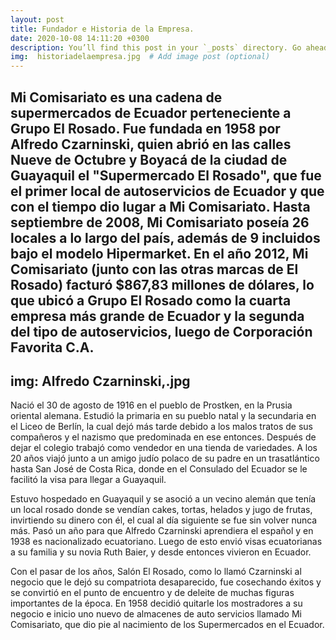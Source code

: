 ```yaml
---
layout: post
title: Fundador e Historia de la Empresa.
date: 2020-10-08 14:11:20 +0300
description: You’ll find this post in your `_posts` directory. Go ahead and edit it and re-build the site to see your changes. # Add post description (optional)
img:  historiadelaempresa.jpg  # Add image post (optional)
---
```

Mi Comisariato es una cadena de supermercados de Ecuador perteneciente a Grupo El Rosado. Fue fundada en 1958 por Alfredo Czarninski, quien abrió en las calles Nueve de Octubre y Boyacá de la ciudad de Guayaquil el "Supermercado El Rosado", que fue el primer local de autoservicios de Ecuador y que con el tiempo dio lugar a Mi Comisariato.​
Hasta septiembre de 2008, Mi Comisariato poseía 26 locales a lo largo del país, además de 9 incluidos bajo el modelo Hipermarket. En el año 2012, Mi Comisariato (junto con las otras marcas de El Rosado) facturó $867,83 millones de dólares, lo que ubicó a Grupo El Rosado como la cuarta empresa más grande de Ecuador​ y la segunda del tipo de autoservicios, luego de Corporación Favorita C.A.
---
img: Alfredo Czarninski,.jpg
---
Nació el 30 de agosto de 1916 en el pueblo de Prostken, en la Prusia oriental alemana. Estudió la primaria en su pueblo natal y la secundaria en el Liceo de Berlín, la cual dejó más tarde debido a los malos tratos de sus compañeros y el nazismo que predominada en ese entonces. Después de dejar el colegio trabajó como vendedor en una tienda de variedades. A los 20 años viajó junto a un amigo judío polaco de su padre en un trasatlántico hasta San José de Costa Rica, donde en el Consulado del Ecuador se le facilitó la visa para llegar a Guayaquil.

Estuvo hospedado en Guayaquil y se asoció a un vecino alemán que tenía un local rosado donde se vendían cakes, tortas, helados y jugo de frutas, invirtiendo su dinero con él, el cual al día siguiente se fue sin volver nunca más. Pasó un año para que Alfredo Czarninski aprendiera el español y en 1938 es nacionalizado ecuatoriano. Luego de esto envió visas ecuatorianas a su familia y su novia Ruth Baier, y desde entonces vivieron en Ecuador.

Con el pasar de los años, Salón El Rosado, como lo llamó Czarninski al negocio que le dejó su compatriota desaparecido, fue cosechando éxitos y se convirtió en el punto de encuentro y de deleite de muchas figuras importantes de la época. En 1958 decidió quitarle los mostradores a su negocio e inicio uno nuevo de almacenes de auto servicios llamado Mi Comisariato, que dio pie al nacimiento de los Supermercados en el Ecuador.
